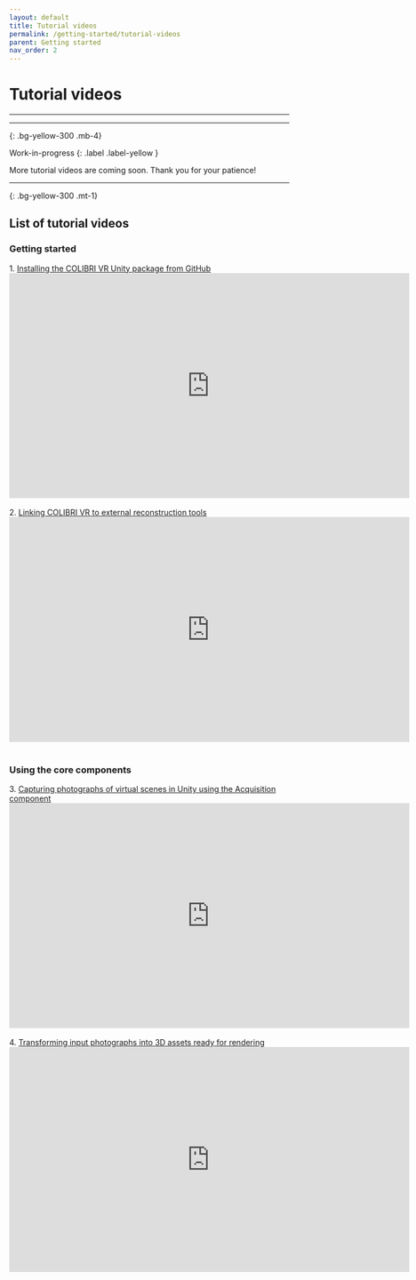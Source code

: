 ```yaml
---
layout: default
title: Tutorial videos
permalink: /getting-started/tutorial-videos
parent: Getting started
nav_order: 2
---
```


# Tutorial videos

* * *

* * *
{: .bg-yellow-300 .mb-4}

Work-in-progress
{: .label .label-yellow }

More tutorial videos are coming soon. Thank you for your patience!

* * *
{: .bg-yellow-300 .mt-1}

## List of tutorial videos

### Getting started

<p>
  1. <a href="https://youtu.be/X5kTmxQ_WgE">Installing the COLIBRI VR Unity package from GitHub</a><br>
  <iframe width="720" height="405" src="https://www.youtube.com/embed/X5kTmxQ_WgE" frameborder="0" allow="accelerometer; autoplay; encrypted-media; gyroscope; picture-in-picture" allowfullscreen></iframe><br><br>
  2. <a href="https://youtu.be/Jc2Iyk1iY7Y">Linking COLIBRI VR to external reconstruction tools</a><br>
  <iframe width="720" height="405" src="https://www.youtube.com/embed/Jc2Iyk1iY7Y" frameborder="0" allow="accelerometer; autoplay; encrypted-media; gyroscope; picture-in-picture" allowfullscreen></iframe><br><br>
</p>

### Using the core components

<p>
  3. <a href="https://youtu.be/wshL70EglEc">Capturing photographs of virtual scenes in Unity using the Acquisition component</a><br>
  <iframe width="720" height="405" src="https://www.youtube.com/embed/wshL70EglEc" frameborder="0" allow="accelerometer; autoplay; encrypted-media; gyroscope; picture-in-picture" allowfullscreen></iframe><br><br>
  4. <a href="https://youtu.be/9_KNvYMCEVs">Transforming input photographs into 3D assets ready for rendering</a><br>
  <iframe width="720" height="405" src="https://www.youtube.com/embed/9_KNvYMCEVs" frameborder="0" allow="accelerometer; autoplay; encrypted-media; gyroscope; picture-in-picture" allowfullscreen></iframe><br><br>
</p>

